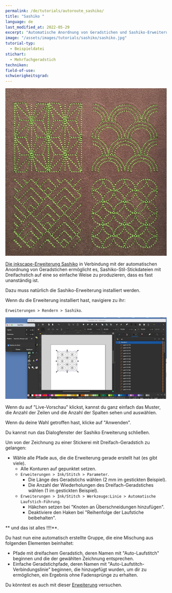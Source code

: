 ```yaml
---
permalink: /de/tutorials/autoroute_sashiko/
title: "Sashiko "
language: de
last_modified_at: 2022-05-29
excerpt: "Automatische Anordnung von Geradstichen und Sashiko-Erweiterung"
image: "/assets/images/tutorials/sashiko/sashiko.jpg"
tutorial-typ:
  - Beispieldatei
stichart:
  - Mehrfachgeradstich
techniken:
field-of-use:
schwierigkeitsgrad: 
---
```



![Sample](/assets/images/tutorials/sashiko/sashiko.jpg)


[Die inkscape-Erweiterung Sashiko](https://inkscape.org/~FractalLotus/%E2%98%85sashiko-stitching-patterns) in Verbindung mit der automatischen Anordnung von Geradstichen
ermöglicht es, Sashiko-Stil-Stickdateien mit Dreifachstich auf eine so einfache Weise zu produzieren, dass es fast unanständig ist.

Dazu muss natürlich die Sashiko-Erweiterung installiert werden. 

Wenn du die Erweiterung installiert hast, navigiere zu ihr:

`Erweiterungen > Rendern > Sashiko`. 

![ScreeShot](/assets/images/tutorials/sashiko/Sashiko1.jpg)

Wenn du auf "Live-Vorschau" klickst, kannst du ganz einfach das Muster, die Anzahl der Zeilen und die Anzahl der Spalten sehen und auswählen.

Wenn du deine Wahl getroffen hast, klicke auf "Anwenden".

Du kannst nun das Dialogfenster der Sashiko Erweiterung schließen.

Um von der Zeichnung zu einer Stickerei mit Dreifach-Geradstich zu gelangen:
* Wähle alle Pfade aus, die die Erweiterung gerade erstellt hat (es gibt viele).
  * Alle Konturen auf gepunktet setzen.
  * `Erweiterungen > Ink/Stitch > Parameter`. 
    * Die Länge des Geradstichs wählen (2 mm im gestickten Beispiel).
     * Die Anzahl der Wiederholungen des Dreifach-Geradstiches wählen (1 im gestickten Beispiel).
  * `Erweiterungen > Ink/Stitch > Werkzeuge:Linie > Automatische Laufstich-Führung`. 
    * Häkchen setzen bei "Knoten an Überschneidungen hinzufügen".
    * Deaktiviere den Haken bei "Reihenfolge der Laufstiche beibehalten".

** und das ist alles !!!!**.

 
Du hast nun eine automatisch erstellte Gruppe, die eine Mischung aus folgenden Elementen beinhaltet:
* Pfade mit dreifachem Geradstich, deren Namen mit "Auto-Laufstitch" beginnen und die der gewählten Zeichnung entsprechen.
* Einfache Geradstichpfade, deren Namen mit "Auto-Laufstitch-Verbindungslinie" beginnen, die hinzugefügt wurden, um dir zu ermöglichen, ein Ergebnis ohne Fadensprünge zu erhalten.

Du könntest es auch mit dieser [Erweiterung](https://tesselace.com/tools/inkscape-extension/) versuchen.

